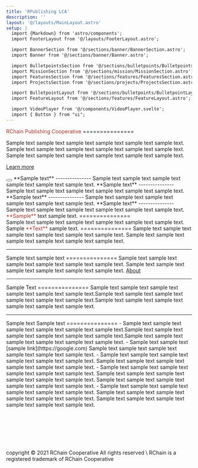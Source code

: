```yaml
---
title: 'RPublishing LCA'
description: ''
layout: '@/layouts/MainLayout.astro'
setup: |
  import {Markdown} from 'astro/components';
  import FooterLayout from '@/layouts/FooterLayout.astro';

  import BannerSection from '@/sections/banner/BannerSection.astro';
  import Banner from '@/sections/banner/Banner.astro';

  import BulletpointsSection from '@/sections/bulletpoints/BulletpointsSection.astro';
  import MissionSection from '@/sections/mission/MissionSection.astro';
  import FeaturesSection from '@/sections/features/FeaturesSection.astro';
  import ProjectsSection from '@/sections/projects/ProjectsSection.astro';

  import BulletpointLayout from '@/sections/bulletpoints/BulletpointLayout.astro';
  import FeatureLayout from '@/sections/features/FeatureLayout.astro';

  import VideoPlayer from '@/components/VideoPlayer.svelte';
  import { Button } from "ui";
---
```


<BannerSection>
  <Banner>
    <span style="color: #A93226;">RChain Publishing Cooperative</span>
    ===============
    <p class="lead hero-small-text">Sample text sample text sample text sample text sample text sample text. Sample text sample text sample text sample text sample text sample text. Sample text sample text sample text sample text sample text sample text.</p>
    <p class="lead">
      <a href="#features" class="btn btn-lg btn-secondary fw-bold border-white bg-white">Learn more</a>
    </p>
    <Button client:only="react"></Button>
  </Banner>
  <VideoPlayer />
</BannerSection>

<BulletpointsSection>
  <BulletpointLayout delay={0} icon="assets/book.svg">
    **Sample text**
    ---------------
    Sample text sample text sample text sample text sample text sample text.
  </BulletpointLayout>

  <BulletpointLayout delay={100} icon="assets/code.svg">
    **Sample text**
    ---------------
    Sample text sample text sample text sample text sample text sample text.
  </BulletpointLayout>

  <BulletpointLayout delay={200} icon="assets/money.svg">
    **Sample text**
    ---------------
    Sample text sample text sample text sample text sample text sample text.
  </BulletpointLayout>

  <BulletpointLayout delay={300} icon="assets/wallet.svg">
    **Sample text**
    ---------------
    Sample text sample text sample text sample text sample text sample text.
  </BulletpointLayout>
</BulletPointsSection>
    
<MissionSection>
  <span style="color: #A93226;">**Sample**</span> text sample text.
  ===============
  
  <div class="lead">
    <Markdown >
      Sample text sample text sample text sample text sample text sample text.
    </Markdown>
  </div>
</MissionSection>

<FeaturesSection>
  <FeatureLayout image="assets/play.svg">
    Sample <span class="text-muted"><span style="color: #A93226;">**Text**</span> sample text.</span>
    ===============
    <Markdown >
      Sample text sample text sample text sample text sample text sample text. Sample text sample text sample text sample text sample text sample text.
    </Markdown>
  </FeatureLayout>

  ---

  <FeatureLayout image="assets/hand.svg" flip={true}>
    Sample text <span class="text-muted">sample text</span>
    ===============
    <Markdown >
      Sample text sample text sample text sample text sample text sample text. Sample text sample text sample text sample text sample text sample text.
    </Markdown>
    <a class="btn btn-primary btn-donate" href="#about">About</a>
  </FeatureLayout>

  ---

  <FeatureLayout image="assets/collab.svg">
    Sample <span class="text-muted">Text</span>
    ===============
    <Markdown >
      Sample text sample text sample text sample text sample text sample text.Sample text sample text sample text sample text sample text sample text.Sample text sample text sample text sample text sample text sample text.
    </Markdown>
  </FeatureLayout>

  ---

  <FeatureLayout image="assets/teamwork.svg" flip={true}>
      Sample text <span class="text-muted">Sample text</span>
      ===============
      <Markdown >
        - Sample text sample text sample text sample text sample text sample text.Sample text sample text sample text sample text sample text sample text.Sample text sample text sample text sample text sample text sample text.
        - Sample text sample text [sample link](https://google.com) Sample text sample text sample text sample text sample text sample text.
        - Sample text sample text sample text sample text sample text sample text. Sample text sample text sample text sample text sample text sample text.
        - Sample text sample text sample text sample text sample text sample text. Sample text sample text sample text sample text sample text sample text. Sample text sample text sample text sample text sample text sample text.
        - Sample text sample text sample text sample text sample text sample text. Sample text sample text sample text sample text sample text sample text. Sample text sample text sample text sample text sample text sample text.
      </Markdown>
  </FeatureLayout>
</FeaturesSection>


<br/><br/><br/><br/><br/>


<FooterLayout>
    copyright © 2021 RChain Cooperative All rights reserved \
    RChain is a registered trademark of RChain Cooperative
</FooterLayout>
